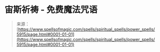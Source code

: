 <!--yml

分类: 未分类

日期: 2024-06-12 18:40:14

-->

# 宙斯祈祷 - 免费魔法咒语

> 来源：[https://www.spellsofmagic.com/spells/spiritual_spells/power_spells/5915/page.html#0001-01-01](https://www.spellsofmagic.com/spells/spiritual_spells/power_spells/5915/page.html#0001-01-01)
